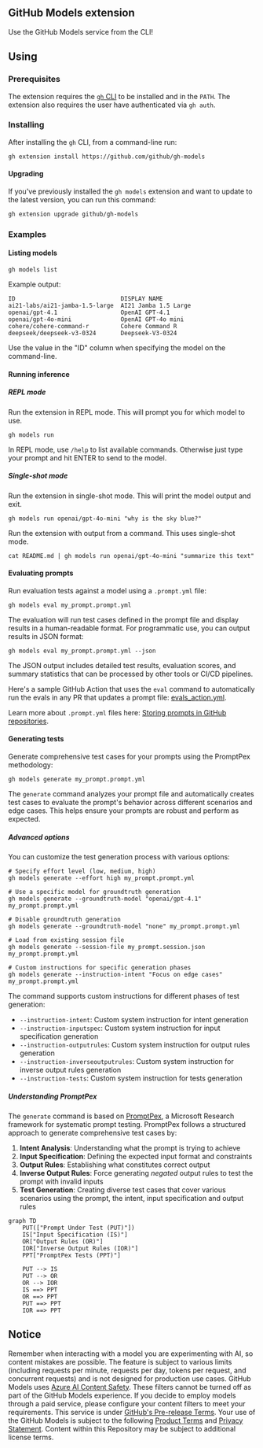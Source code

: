 ## GitHub Models extension

Use the GitHub Models service from the CLI!

## Using

### Prerequisites

The extension requires the [`gh` CLI](https://cli.github.com/) to be installed and in the `PATH`. The extension also requires the user have authenticated via `gh auth`.

### Installing

After installing the `gh` CLI, from a command-line run:
```shell
gh extension install https://github.com/github/gh-models
```

#### Upgrading

If you've previously installed the `gh models` extension and want to update to the latest version, you can run this command:

```sh
gh extension upgrade github/gh-models
```

### Examples

#### Listing models

```shell
gh models list
```

Example output:
```shell
ID                              DISPLAY NAME
ai21-labs/ai21-jamba-1.5-large  AI21 Jamba 1.5 Large
openai/gpt-4.1                  OpenAI GPT-4.1
openai/gpt-4o-mini              OpenAI GPT-4o mini
cohere/cohere-command-r         Cohere Command R
deepseek/deepseek-v3-0324       Deepseek-V3-0324
```

Use the value in the "ID" column when specifying the model on the command-line.

#### Running inference

##### REPL mode

Run the extension in REPL mode. This will prompt you for which model to use.
```shell
gh models run
```

In REPL mode, use `/help` to list available commands. Otherwise just type your prompt and hit ENTER to send to the model.

##### Single-shot mode

Run the extension in single-shot mode. This will print the model output and exit.
```shell
gh models run openai/gpt-4o-mini "why is the sky blue?"
```

Run the extension with output from a command. This uses single-shot mode.
```shell
cat README.md | gh models run openai/gpt-4o-mini "summarize this text"
```

#### Evaluating prompts

Run evaluation tests against a model using a `.prompt.yml` file:
```shell
gh models eval my_prompt.prompt.yml
```

The evaluation will run test cases defined in the prompt file and display results in a human-readable format. For programmatic use, you can output results in JSON format:
```shell
gh models eval my_prompt.prompt.yml --json
```

The JSON output includes detailed test results, evaluation scores, and summary statistics that can be processed by other tools or CI/CD pipelines.

Here's a sample GitHub Action that uses the `eval` command to automatically run the evals in any PR that updates a prompt file: [evals_action.yml](/examples/evals_action.yml).

Learn more about `.prompt.yml` files here: [Storing prompts in GitHub repositories](https://docs.github.com/github-models/use-github-models/storing-prompts-in-github-repositories).

#### Generating tests

Generate comprehensive test cases for your prompts using the PromptPex methodology:
```shell
gh models generate my_prompt.prompt.yml
```

The `generate` command analyzes your prompt file and automatically creates test cases to evaluate the prompt's behavior across different scenarios and edge cases. This helps ensure your prompts are robust and perform as expected.

##### Advanced options

You can customize the test generation process with various options:

```shell
# Specify effort level (low, medium, high)
gh models generate --effort high my_prompt.prompt.yml

# Use a specific model for groundtruth generation
gh models generate --groundtruth-model "openai/gpt-4.1" my_prompt.prompt.yml

# Disable groundtruth generation
gh models generate --groundtruth-model "none" my_prompt.prompt.yml

# Load from existing session file
gh models generate --session-file my_prompt.session.json my_prompt.prompt.yml

# Custom instructions for specific generation phases
gh models generate --instruction-intent "Focus on edge cases" my_prompt.prompt.yml
```

The command supports custom instructions for different phases of test generation:
- `--instruction-intent`: Custom system instruction for intent generation
- `--instruction-inputspec`: Custom system instruction for input specification generation  
- `--instruction-outputrules`: Custom system instruction for output rules generation
- `--instruction-inverseoutputrules`: Custom system instruction for inverse output rules generation
- `--instruction-tests`: Custom system instruction for tests generation

##### Understanding PromptPex

The `generate` command is based on [PromptPex](https://github.com/microsoft/promptpex), a Microsoft Research framework for systematic prompt testing. PromptPex follows a structured approach to generate comprehensive test cases by:

1. **Intent Analysis**: Understanding what the prompt is trying to achieve
2. **Input Specification**: Defining the expected input format and constraints
3. **Output Rules**: Establishing what constitutes correct output
4. **Inverse Output Rules**: Force generating _negated_ output rules to test the prompt with invalid inputs
5. **Test Generation**: Creating diverse test cases that cover various scenarios using the prompt, the intent, input specification and output rules

```mermaid
graph TD
    PUT(["Prompt Under Test (PUT)"])
    IS["Input Specification (IS)"]
    OR["Output Rules (OR)"]
    IOR["Inverse Output Rules (IOR)"]
    PPT["PromptPex Tests (PPT)"]

    PUT --> IS
    PUT --> OR
    OR --> IOR
    IS ==> PPT
    OR ==> PPT
    PUT ==> PPT
    IOR ==> PPT
```  

## Notice

Remember when interacting with a model you are experimenting with AI, so content mistakes are possible. The feature is
subject to various limits (including requests per minute, requests per day, tokens per request, and concurrent requests)
and is not designed for production use cases. GitHub Models uses
[Azure AI Content Safety](https://azure.microsoft.com/products/ai-services/ai-content-safety). These filters
cannot be turned off as part of the GitHub Models experience. If you decide to employ models through a paid service,
please configure your content filters to meet your requirements. This service is under
[GitHub's Pre-release Terms](https://docs.github.com/site-policy/github-terms/github-pre-release-license-terms). Your
use of the GitHub Models is subject to the following
[Product Terms](https://www.microsoft.com/licensing/terms/productoffering/MicrosoftAzure/allprograms) and
[Privacy Statement](https://www.microsoft.com/licensing/terms/product/PrivacyandSecurityTerms/MCA). Content within this
Repository may be subject to additional license terms.
